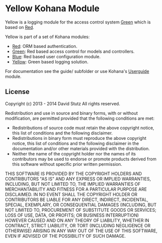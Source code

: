 # Yellow Kohana Module

Yellow is a logging module for the access control system [Green](https://github.com/davidstutz/kohana-green) which is based on [Red](https://github.com/davidstutz/kohana-red).

Yellow is part of a set of Kohana modules:
* [Red](https://github.com/davidstutz/kohana-red): ORM based authentication.
* [Green](https://github.com/davidstutz/kohana-green): Red based access control for models and controllers.
* [Blue](https://github.com/davidstutz/kohana-blue): Red based user configuration module.
* [Yellow](https://github.com/davidstutz/kohana-yellow): Green based logging solution.

For documentation see the guide/ subfolder or use Kohana's [Userguide](https://github.com/kohana/userguide) module.

## License

Copyright (c) 2013 - 2014 David Stutz
All rights reserved.

Redistribution and use in source and binary forms, with or without modification, are permitted provided that the following conditions are met:

* Redistributions of source code must retain the above copyright notice, this list of conditions and the following disclaimer.
* Redistributions in binary form must reproduce the above copyright notice, this list of conditions and the following disclaimer in the documentation and/or other materials provided with the distribution.
* Neither the name of the copyright holder nor the names of its contributors may be used to endorse or promote products derived from this software without specific prior written permission.

THIS SOFTWARE IS PROVIDED BY THE COPYRIGHT HOLDERS AND CONTRIBUTORS "AS IS" AND ANY EXPRESS OR IMPLIED WARRANTIES, INCLUDING, BUT NOT LIMITED TO, THE IMPLIED WARRANTIES OF MERCHANTABILITY AND FITNESS FOR A PARTICULAR PURPOSE ARE DISCLAIMED. IN NO EVENT SHALL THE COPYRIGHT HOLDER OR CONTRIBUTORS BE LIABLE FOR ANY DIRECT, INDIRECT, INCIDENTAL, SPECIAL, EXEMPLARY, OR CONSEQUENTIAL DAMAGES (INCLUDING, BUT NOT LIMITED TO, PROCUREMENT OF SUBSTITUTE GOODS OR SERVICES; LOSS OF USE, DATA, OR PROFITS; OR BUSINESS INTERRUPTION) HOWEVER CAUSED AND ON ANY THEORY OF LIABILITY, WHETHER IN CONTRACT, STRICT LIABILITY, OR TORT (INCLUDING NEGLIGENCE OR OTHERWISE) ARISING IN ANY WAY OUT OF THE USE OF THIS SOFTWARE, EVEN IF ADVISED OF THE POSSIBILITY OF SUCH DAMAGE.
